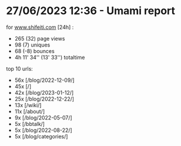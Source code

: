 # 27/06/2023 12:36 - Umami report
for www.shifeiti.com [24h] :

 - 265 (32) page views
 - 98 (7) uniques
 - 68 (-8) bounces
 - 4h 11' 34'' (13' 33'') totaltime


top 10 urls:
 - 56x [/blog/2022-12-09/]
 - 45x [/]
 - 42x [/blog/2023-01-12/]
 - 25x [/blog/2022-12-22/]
 - 13x [/wiki/]
 - 11x [/about/]
 - 9x [/blog/2022-05-07/]
 - 5x [/bbtalk/]
 - 5x [/blog/2022-08-22/]
 - 5x [/blog/categories/]


